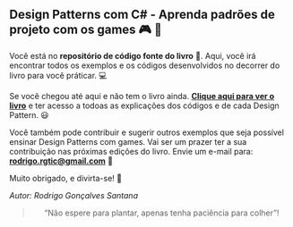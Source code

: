 ## Design Patterns com C# - Aprenda padrões de projeto com os games :video_game: :space_invader: 


Você está no **repositório de código fonte do livro** :closed_book:. Aqui, você irá encontrar todos os exemplos e os códigos desenvolvidos no decorrer do livro para você práticar. :computer:


Se você chegou até aqui e não tem o livro ainda. **[Clique aqui para ver o livro](https://www.casadocodigo.com.br/products/livro-design-paterns-csharp)**
e ter acesso a todoas as explicações dos códigos e de cada Design Pattern. :smiley:


Você também pode contribuir e sugerir outros exemplos que seja possível ensinar Design Patterns com games. Vai ser um prazer ter a sua contribuição nas próximas edições do livro. Envie um e-mail para: **rodrigo.rgtic@gmail.com** :email:


Muito obrigado, e divirta-se! :rocket:


_Autor: Rodrigo Gonçalves Santana_
<blockquote align="center">“Não espere para plantar, apenas tenha paciência para colher”!</blockquote>


